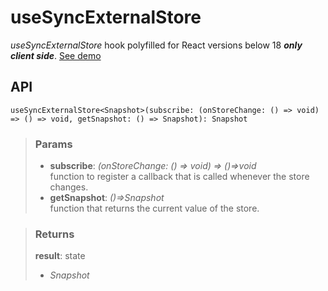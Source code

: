 # useSyncExternalStore
_useSyncExternalStore_ hook polyfilled for React versions below 18 ___only client side___. [See demo](https://ndriadev.github.io/react-tools/#/hooks/state/useSyncExternalStore)

## API

```tsx
useSyncExternalStore<Snapshot>(subscribe: (onStoreChange: () => void) => () => void, getSnapshot: () => Snapshot): Snapshot
```


> ### Params
>
> - __subscribe__: _(onStoreChange: () => void) => ()=>void_  
function to register a callback that is called whenever the store changes.
> - __getSnapshot__: _()=>Snapshot_  
function that returns the current value of the store.
>



> ### Returns
>
> __result__: state
> - _Snapshot_  
>